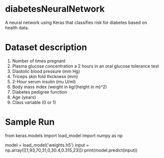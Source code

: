 # diabetesNeuralNetwork
A neural network using Keras that classifies risk for diabetes based on health data.

# Dataset description
1. Number of times pregnant
2. Plasma glucose concentration a 2 hours in an oral glucose tolerance test
3. Diastolic blood pressure (mm Hg)
4. Triceps skin fold thickness (mm)
5. 2-Hour serum insulin (mu U/ml)
6. Body mass index (weight in kg/(height in m)^2)
7. Diabetes pedigree function
8. Age (years)
9. Class variable (0 or 1)

# Sample Run
from keras.models import load_model
import numpy as np

model = load_model('weights.h5')
input = np.array([[1,93,70,31,0,30.4,0.315,23]])
print(model.predict(input)) 
